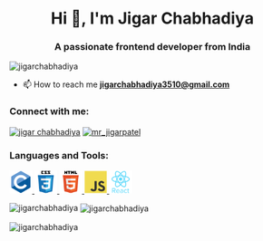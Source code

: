 <h1 align="center">Hi 👋, I'm Jigar Chabhadiya</h1>
<h3 align="center">A passionate frontend developer from India</h3>

<p align="left"> <img src="https://komarev.com/ghpvc/?username=jigarchabhadiya&label=Profile%20views&color=0e75b6&style=flat" alt="jigarchabhadiya" /> </p>

- 📫 How to reach me **jigarchabhadiya3510@gmail.com**

<h3 align="left">Connect with me:</h3>
<p align="left">
<a href="https://linkedin.com/in/jigar chabhadiya" target="blank"><img align="center" src="https://raw.githubusercontent.com/rahuldkjain/github-profile-readme-generator/master/src/images/icons/Social/linked-in-alt.svg" alt="jigar chabhadiya" height="30" width="40" /></a>
<a href="https://instagram.com/mr_jigarpatel" target="blank"><img align="center" src="https://raw.githubusercontent.com/rahuldkjain/github-profile-readme-generator/master/src/images/icons/Social/instagram.svg" alt="mr_jigarpatel" height="30" width="40" /></a>
</p>

<h3 align="left">Languages and Tools:</h3>
<p align="left"> <a href="https://www.cprogramming.com/" target="_blank" rel="noreferrer"> <img src="https://raw.githubusercontent.com/devicons/devicon/master/icons/c/c-original.svg" alt="c" width="40" height="40"/> </a> <a href="https://www.w3schools.com/css/" target="_blank" rel="noreferrer"> <img src="https://raw.githubusercontent.com/devicons/devicon/master/icons/css3/css3-original-wordmark.svg" alt="css3" width="40" height="40"/> </a> <a href="https://www.w3.org/html/" target="_blank" rel="noreferrer"> <img src="https://raw.githubusercontent.com/devicons/devicon/master/icons/html5/html5-original-wordmark.svg" alt="html5" width="40" height="40"/> </a> <a href="https://developer.mozilla.org/en-US/docs/Web/JavaScript" target="_blank" rel="noreferrer"> <img src="https://raw.githubusercontent.com/devicons/devicon/master/icons/javascript/javascript-original.svg" alt="javascript" width="40" height="40"/> </a> <a href="https://reactjs.org/" target="_blank" rel="noreferrer"> <img src="https://raw.githubusercontent.com/devicons/devicon/master/icons/react/react-original-wordmark.svg" alt="react" width="40" height="40"/> </a> </p>

<p><img align="left" src="https://github-readme-stats.vercel.app/api/top-langs?username=jigarchabhadiya&show_icons=true&locale=en&layout=compact" alt="jigarchabhadiya" /></p>

<p>&nbsp;<img align="center" src="https://github-readme-stats.vercel.app/api?username=jigarchabhadiya&show_icons=true&locale=en" alt="jigarchabhadiya" /></p>

<p><img align="center" src="https://github-readme-streak-stats.herokuapp.com/?user=jigarchabhadiya&" alt="jigarchabhadiya" /></p>
